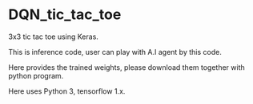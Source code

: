 # DQN_tic_tac_toe
3x3 tic tac toe using Keras.

This is inference code, user can play with A.I agent by this code.

Here provides the trained weights, please download them together with python program.

Here uses Python 3, tensorflow 1.x.

